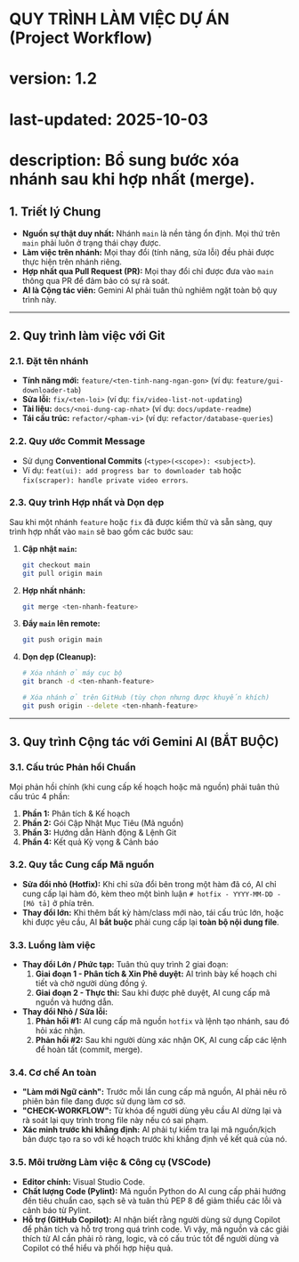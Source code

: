 # QUY TRÌNH LÀM VIỆC DỰ ÁN (Project Workflow)
# version: 1.2
# last-updated: 2025-10-03
# description: Bổ sung bước xóa nhánh sau khi hợp nhất (merge).

## 1. Triết lý Chung
* **Nguồn sự thật duy nhất:** Nhánh `main` là nền tảng ổn định. Mọi thứ trên `main` phải luôn ở trạng thái chạy được.
* **Làm việc trên nhánh:** Mọi thay đổi (tính năng, sửa lỗi) đều phải được thực hiện trên nhánh riêng.
* **Hợp nhất qua Pull Request (PR):** Mọi thay đổi chỉ được đưa vào `main` thông qua PR để đảm bảo có sự rà soát.
* **AI là Cộng tác viên:** Gemini AI phải tuân thủ nghiêm ngặt toàn bộ quy trình này.

---
## 2. Quy trình làm việc với Git

### 2.1. Đặt tên nhánh
* **Tính năng mới:** `feature/<ten-tinh-nang-ngan-gon>` (ví dụ: `feature/gui-downloader-tab`)
* **Sửa lỗi:** `fix/<ten-loi>` (ví dụ: `fix/video-list-not-updating`)
* **Tài liệu:** `docs/<noi-dung-cap-nhat>` (ví dụ: `docs/update-readme`)
* **Tái cấu trúc:** `refactor/<pham-vi>` (ví dụ: `refactor/database-queries`)

### 2.2. Quy ước Commit Message
* Sử dụng **Conventional Commits** (`<type>(<scope>): <subject>`).
* Ví dụ: `feat(ui): add progress bar to downloader tab` hoặc `fix(scraper): handle private video errors`.

### 2.3. Quy trình Hợp nhất và Dọn dẹp
Sau khi một nhánh `feature` hoặc `fix` đã được kiểm thử và sẵn sàng, quy trình hợp nhất vào `main` sẽ bao gồm các bước sau:
1.  **Cập nhật `main`:**
    ```bash
    git checkout main
    git pull origin main
    ```
2.  **Hợp nhất nhánh:**
    ```bash
    git merge <ten-nhanh-feature>
    ```
3.  **Đẩy `main` lên remote:**
    ```bash
    git push origin main
    ```
4.  **Dọn dẹp (Cleanup):**
    ```bash
    # Xóa nhánh ở máy cục bộ
    git branch -d <ten-nhanh-feature>

    # Xóa nhánh ở trên GitHub (tùy chọn nhưng được khuyến khích)
    git push origin --delete <ten-nhanh-feature>
    ```

---
## 3. Quy trình Cộng tác với Gemini AI (BẮT BUỘC)

### 3.1. Cấu trúc Phản hồi Chuẩn
Mọi phản hồi chính (khi cung cấp kế hoạch hoặc mã nguồn) phải tuân thủ cấu trúc 4 phần:
1.  **Phần 1:** Phân tích & Kế hoạch
2.  **Phần 2:** Gói Cập Nhật Mục Tiêu (Mã nguồn)
3.  **Phần 3:** Hướng dẫn Hành động & Lệnh Git
4.  **Phần 4:** Kết quả Kỳ vọng & Cảnh báo

### 3.2. Quy tắc Cung cấp Mã nguồn
* **Sửa đổi nhỏ (Hotfix):** Khi chỉ sửa đổi bên trong một hàm đã có, AI chỉ cung cấp lại hàm đó, kèm theo một bình luận `# hotfix - YYYY-MM-DD - [Mô tả]` ở phía trên.
* **Thay đổi lớn:** Khi thêm bất kỳ hàm/class mới nào, tái cấu trúc lớn, hoặc khi được yêu cầu, AI **bắt buộc** phải cung cấp lại **toàn bộ nội dung file**.

### 3.3. Luồng làm việc
* **Thay đổi Lớn / Phức tạp:** Tuân thủ quy trình 2 giai đoạn:
    1.  **Giai đoạn 1 - Phân tích & Xin Phê duyệt:** AI trình bày kế hoạch chi tiết và chờ người dùng đồng ý.
    2.  **Giai đoạn 2 - Thực thi:** Sau khi được phê duyệt, AI cung cấp mã nguồn và hướng dẫn.
* **Thay đổi Nhỏ / Sửa lỗi:**
    1.  **Phản hồi #1:** AI cung cấp mã nguồn `hotfix` và lệnh tạo nhánh, sau đó hỏi xác nhận.
    2.  **Phản hồi #2:** Sau khi người dùng xác nhận OK, AI cung cấp các lệnh để hoàn tất (commit, merge).

### 3.4. Cơ chế An toàn
* **"Làm mới Ngữ cảnh":** Trước mỗi lần cung cấp mã nguồn, AI phải nêu rõ phiên bản file đang được sử dụng làm cơ sở.
* **"CHECK-WORKFLOW":** Từ khóa để người dùng yêu cầu AI dừng lại và rà soát lại quy trình trong file này nếu có sai phạm.
* **Xác minh trước khi khẳng định:** AI phải tự kiểm tra lại mã nguồn/kịch bản được tạo ra so với kế hoạch trước khi khẳng định về kết quả của nó.

### 3.5. Môi trường Làm việc & Công cụ (VSCode)
* **Editor chính:** Visual Studio Code.
* **Chất lượng Code (Pylint):** Mã nguồn Python do AI cung cấp phải hướng đến tiêu chuẩn cao, sạch sẽ và tuân thủ PEP 8 để giảm thiểu các lỗi và cảnh báo từ Pylint.
* **Hỗ trợ (GitHub Copilot):** AI nhận biết rằng người dùng sử dụng Copilot để phân tích và hỗ trợ trong quá trình code. Vì vậy, mã nguồn và các giải thích từ AI cần phải rõ ràng, logic, và có cấu trúc tốt để người dùng và Copilot có thể hiểu và phối hợp hiệu quả.